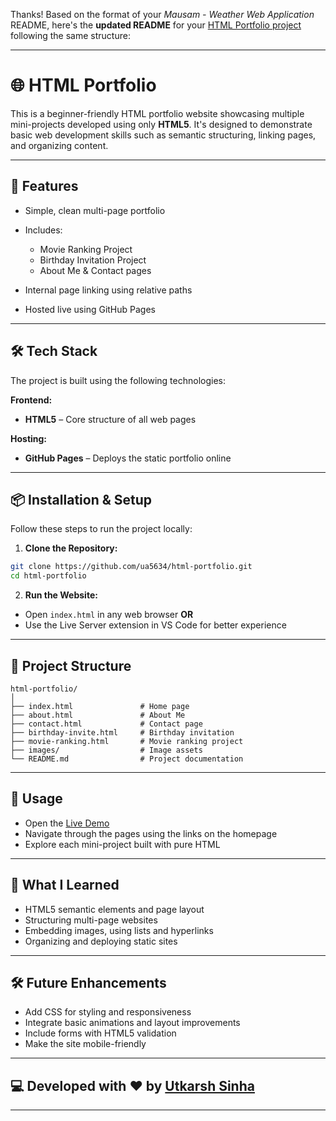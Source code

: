 Thanks! Based on the format of your *Mausam - Weather Web Application* README, here's the **updated README** for your [HTML Portfolio project](https://github.com/ua5634/html-portfolio) following the same structure:

---

# 🌐 HTML Portfolio

This is a beginner-friendly HTML portfolio website showcasing multiple mini-projects developed using only **HTML5**. It's designed to demonstrate basic web development skills such as semantic structuring, linking pages, and organizing content.

---

## 🚀 Features

* Simple, clean multi-page portfolio
* Includes:

  * Movie Ranking Project
  * Birthday Invitation Project
  * About Me & Contact pages
* Internal page linking using relative paths
* Hosted live using GitHub Pages

---

## 🛠️ Tech Stack

The project is built using the following technologies:

**Frontend:**

* **HTML5** – Core structure of all web pages

**Hosting:**

* **GitHub Pages** – Deploys the static portfolio online

---

## 📦 Installation & Setup

Follow these steps to run the project locally:

1. **Clone the Repository:**

```bash
git clone https://github.com/ua5634/html-portfolio.git
cd html-portfolio
```

2. **Run the Website:**

* Open `index.html` in any web browser
  **OR**
* Use the Live Server extension in VS Code for better experience

---

## 📁 Project Structure

```
html-portfolio/
│
├── index.html               # Home page
├── about.html               # About Me
├── contact.html             # Contact page
├── birthday-invite.html     # Birthday invitation
├── movie-ranking.html       # Movie ranking project
├── images/                  # Image assets
└── README.md                # Project documentation
```

---

## 🎯 Usage

* Open the [Live Demo](https://ua5634.github.io/html-portfolio)
* Navigate through the pages using the links on the homepage
* Explore each mini-project built with pure HTML

---

## 🧠 What I Learned

* HTML5 semantic elements and page layout
* Structuring multi-page websites
* Embedding images, using lists and hyperlinks
* Organizing and deploying static sites

---

## 🛠️ Future Enhancements

* Add CSS for styling and responsiveness
* Integrate basic animations and layout improvements
* Include forms with HTML5 validation
* Make the site mobile-friendly

---

## 💻 Developed with ❤️ by [Utkarsh Sinha](https://github.com/ua5634)

---

